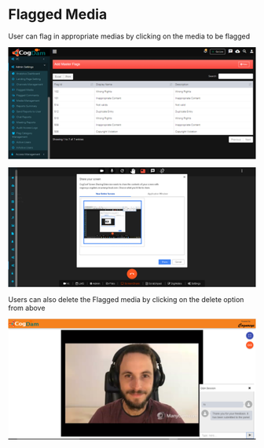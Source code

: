 # Flagged Media

User can flag in appropriate medias by clicking on the media to be flagged

![](../.gitbook/assets/image%20%2854%29.png)



![](../.gitbook/assets/image%20%28164%29.png)

Users can also delete the Flagged media by clicking on the delete option from above 

![](../.gitbook/assets/image%20%2878%29.png)

